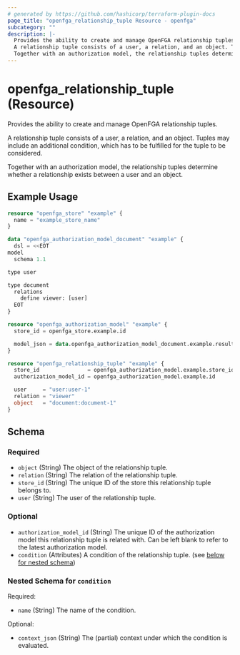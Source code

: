 ```yaml
---
# generated by https://github.com/hashicorp/terraform-plugin-docs
page_title: "openfga_relationship_tuple Resource - openfga"
subcategory: ""
description: |-
  Provides the ability to create and manage OpenFGA relationship tuples.
  A relationship tuple consists of a user, a relation, and an object. Tuples may include an additional condition, which has to be fulfilled for the tuple to be considered.
  Together with an authorization model, the relationship tuples determine whether a relationship exists between a user and an object.
---
```


# openfga_relationship_tuple (Resource)

Provides the ability to create and manage OpenFGA relationship tuples.

A relationship tuple consists of a user, a relation, and an object. Tuples may include an additional condition, which has to be fulfilled for the tuple to be considered.

Together with an authorization model, the relationship tuples determine whether a relationship exists between a user and an object.

## Example Usage

```terraform
resource "openfga_store" "example" {
  name = "example_store_name"
}

data "openfga_authorization_model_document" "example" {
  dsl = <<EOT
model
  schema 1.1

type user

type document
  relations
    define viewer: [user]
  EOT
}

resource "openfga_authorization_model" "example" {
  store_id = openfga_store.example.id

  model_json = data.openfga_authorization_model_document.example.result
}

resource "openfga_relationship_tuple" "example" {
  store_id               = openfga_authorization_model.example.store_id
  authorization_model_id = openfga_authorization_model.example.id

  user     = "user:user-1"
  relation = "viewer"
  object   = "document:document-1"
}
```

<!-- schema generated by tfplugindocs -->
## Schema

### Required

- `object` (String) The object of the relationship tuple.
- `relation` (String) The relation of the relationship tuple.
- `store_id` (String) The unique ID of the store this relationship tuple belongs to.
- `user` (String) The user of the relationship tuple.

### Optional

- `authorization_model_id` (String) The unique ID of the authorization model this relationship tuple is related with. Can be left blank to refer to the latest authorization model.
- `condition` (Attributes) A condition of the relationship tuple. (see [below for nested schema](#nestedatt--condition))

<a id="nestedatt--condition"></a>
### Nested Schema for `condition`

Required:

- `name` (String) The name of the condition.

Optional:

- `context_json` (String) The (partial) context under which the condition is evaluated.
